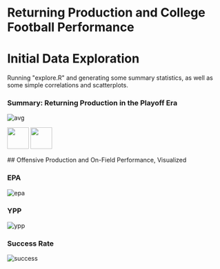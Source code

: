 # Returning Production and College Football Performance

# Initial Data Exploration
Running "explore.R" and generating some summary statistics, as well as some simple correlations and scatterplots. 

### Summary: Returning Production in the Playoff Era
![avg](https://raw.githubusercontent.com/spfleming/cfb_returningproduction/master/graphs/rp_summary.png)

<p float="left">
  <img src="https://raw.githubusercontent.com/spfleming/cfb_returningproduction/master/graphs/rp_topten.png" width = "50" />
  <img src="https://raw.githubusercontent.com/spfleming/cfb_returningproduction/master/graphs/rp_btmten.png" width="50" /> 
</p>
## Offensive Production and On-Field Performance, Visualized

### EPA
![epa](https://raw.githubusercontent.com/spfleming/cfb_returningproduction/master/graphs/offense_rp_epa.png)

### YPP
![ypp](https://raw.githubusercontent.com/spfleming/cfb_returningproduction/master/graphs/offense_rp_ypp.png)

### Success Rate
![success](https://raw.githubusercontent.com/spfleming/cfb_returningproduction/master/graphs/offense_rp_sr.png)

